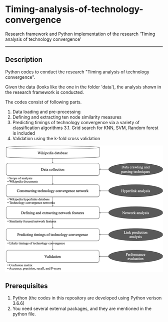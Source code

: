 # Timing-analysis-of-technology-convergence
Research framework and Python implementation of the research 'Timing analysis of technology convergence'

***

Description
-----------
Python codes to conduct the research "Timing analysis of technology convergence".

Given the data (looks like the one in the folder 'data'), the analysis shown in the research framework is conducted.

The codes consist of following parts.
  1. Data loading and pre-processing
  2. Defining and extracting ten node similarity measures
  3. Predicting timings of technology convergence via a variety of classification algorithms
    3.1. Grid search for KNN, SVM, Random forest is included
  4. Validation using the k-fold cross validation
  
![image](./timings_tc.png)



Prerequisites
-------------
1. Python (the codes in this repository are developed using Python verison 3.6.6)
2. You need several external packages, and they are mentioned in the python file.



